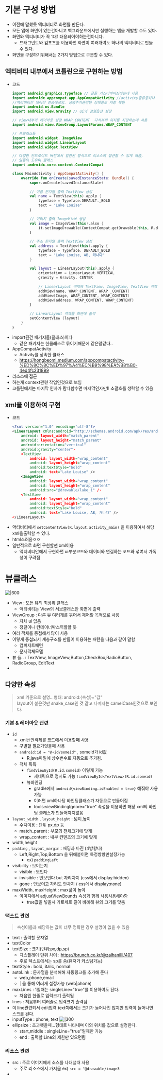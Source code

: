 # 기본 구성 방법
- 이전에 말했듯 액티비티로 화면를 만든다.
- 모든 앱에 화면이 있는건아니고 백그라운드에서만 실행하는 앱을 개발할 수도 있다.
- 화면와 액티비티가 꼭 1대1 대응되어야하는건아니다.
	- 프래그먼트와 컴포즈를 이용하면 화면이 여러개여도 하나의 액티비티로 만들 수 있다.
- 화면을 구성하기위해서는 2가지 방법으로 구분할 수 있다.

## 엑티비티 내부에서 코틀린으로 구현하는 방법
- 코드
	```kotlin
	import android.graphics.Typeface // 글꼴 커스터마이징하는데 사용
	import androidx.appcompat.app.AppCompatActivity //activity종류중하나
	//액티비티간 데이터 전송에쓰임. 생명주기관련된 상태정보 저장 복원
	import android.os.Bundle 
	import android.view.Gravity // ui의 정렬옵션 설정
	
	// view내부의 레이아웃 설정 WRAP_CONTENT  자식뷰의 위치를 지정하는데 사용
	import android.view.ViewGroup.LayoutParams.WRAP_CONTENT
	
	// 뷰클래스들
	import android.widget. ImageView
	import android.widget.LinearLayout 
	import android.widget.TextView 
	
	// 다양한 안드로이드 버전에서 일관된 방식으로 리소스에 접근할 수 있게 해줌,
	// 일종의 도우미 클래스
	import androidx.core.content.ContextCompat
	
	class MainActivity : AppCompatActivity() {
		override fun onCreate(savedInstanceState: Bundle?) {
			super.onCreate(savedInstanceState)
			
			// 이름 문자열 출력 TextView 생성
			val name = TextView(this).apply {
				typeface = Typeface.DEFAULT._BOLD
				text = "Lake Louise"
			｝
		
			// 이미지 출력 ImageVieW 생성
			val image = ImageView(this).also {
				it.setImageDrawable(ContextCompat.getDrawable(this, R.drawable.lake_1))
			｝
			
			// 주소 문자열 출력 TextView 생성
			val address = TextView(this).apply {
				typeface = Typeface. DEFAULT_BOLD
				text = "Lake Louise, AB, 캐나다"
			}
			
			val layout = LinearLayout(this).apply {
				orientation = LinearLayout.VERTICAL
				gravity = Gravity. CENTER
				
				// LinearLayout 객체에 TextView, ImageView, TextView 객체 추가
				addView(name, WRAP_CONTENT, WRAP _CONTENT)
				addView(Image, WRAP_CONTENT, WRAP_CONTENT)
				addView(address, WRAP_CONTENT, WRAP_CONTENT)
			｝
			
			// LinearLayout 객체를 화면에 출력
			setContentView (layout)
		}
	｝
	```
- import된건 패키지들(클래스)이다
	- 같은 패키지는 한클래스로 묶이기때문에 같은말같다..
- AppCompatActivity
	- Activity를 상속한 클래스
	- https://hongbeomi.medium.com/appcompatactivity-%ED%8C%8C%ED%97%A4%EC%B9%98%EA%B8%B0-4ed4fc231899
- 리소스에 접근
- 하는게 context관련 작업인것으로 보임
- 코틀린에서는 마지막 인자가 람다함수면 마지막인자만!! 소괄호를 생략할 수 있음
## xml을 이용하여 구현
- 코드
	```xml
	<?xml version="1.0" encoding="utf-8"?>
	<LinearLayout xmlns:android="http://schemas.android.com/apk/res/android"
		android: layout_width="match_parent" 
		android: layout_height="match_parent"
		android:orientation="vertical"
		android:gravity="center"›
		<TextView
			android: layout_width="wrap_content" 
			android: layout_height="wrap_content"
			android:textStyle="bold"
			android: text="Lake Louise" />
		<ImageView
			android: layout_width="wrap_content" 
			android: layout_height="wrap_content"
			android:src="@drawable/lake_1" /›
		<TextView
			android: layout_width="wrap_content"
			android: layout_height="wrap_content"
			android:textStyle="bold"
			android: text="Lake Louise, AB, 캐나다" />
	</LinearLayout>
	```
- 액티비티에서 `setContentView(R.layout.activity_main)` 을 이용하여서 해당 xml을출력할 수 있다.
- html스러움ㅇㅇ
- 일반적으로 화면 구현할땐 xml이용
	- 액티비티안에서 구현하면 ui부분코드와 데이터와 연결하는 코드와 섞여서 가독성이 구려짐

# 뷰클래스
![|600](assets/4_화면%20구성-20241223010710073.png)

- View  : 모든 뷰의 최상위 클래스
	- 액티비티는 View의 서브클래스만 화면에 출력
- ViewGroup : 다른 뷰 여러개를 묶어서 제어할 목적으로 사용
	- 자체 ui 없음
	- 정렬이나 컨테이너박스역할할 듯
- 여러 객체를 중첩해서 많이 사용
- 이렇게 중첩되서 계층구조를 만들어 이용하는 패턴을 다음과 같이 말함
	- 컴퍼지트패턴
	- 문서객체모델
- 뷰 들.. : TextView, ImageView,Button,CheckBox,RadioButton, RadioGroup, EditText
- 


## 다양한 속성
> xml 기준으로 설명..
> 형태: android:{속성}="값"  
> layout이 붙은것만 snake_case인 것 같고 나머지는 camelCase인것으로 보인다.

### 기본 & 레이아웃 관련
- `id` 
	- xml선언객체를 코드에서 이용할때 사용
	- 구별할 필요가잇을때 사용
	- `android:id = "@+id/someid"`  , someid가 id값
		- R.java파일에 상수변수로 자동으로 추가됨.
	- 객체 획득
		- `findViewById(R.id.someid)` 이렇게 가능
			- 제네릭으로 명시도 가능 `findViewById<TextView>(R.id.someid)`
		- 뷰바인딩
			- gradle에서 `android{viewBinding.isEnabled = true}` 해줘야 사용가능
			- 이러면 xml하나당 바인딩클래스가 자동으로 만들어짐
			- tools:viewBindingIgnore="true" 속성을 이용하면 해당 xml의 바인딩 클래스가 만들어지지않음
- `layout_width`  , `layout_height` : 넓이,높이
	- 수치이용 : 단위 px,dp 등
	- match_parent : 부모의 전체크기에 맞게
	- wrap_content : 내부 컨텐츠의 크기에 맞게
- width,height
- `padding` , `layout_margin` : 패딩과 마진 (4방향다)
	- Left,Right,Top,Bottom 을 뒤에붙이면 특정방향만설정가능
		- ex) `paddingLeft`
- visibility : 보이는지
	- visible : 보인다
	- invisible : 안보인다 but 자리차지 (css에서 display:hidden)
	- gone : 안보이고 자리도 안차지 ( css에서 display:none)
- maxWidth, maxHeight : max넓이 높이
	- 이미지에서 adjustViewBounds 속성과 함께 사용사용해야함
		- true값을 넣을시 가로세로 길이 비례해 뷰의 크기를 맞춤

### 택스트 관련
>속성이름과 해당하는 값이 너무 명확한 경우 설명이 없을 수 있음
- text : 출력할 문자열
- textColor
- textSize : 크기(단위:px,dp,sp)
	- 디스플레이 단위 차이 : https://brunch.co.kr/@zalhanilll/407
	- 주로 텍스트에서는 sp를 씀(유저가 커스텀가능)
- textStyle : bold, italic, normal
- autoLink : 문자열을 분석해해 자동링크를 추가해 준다
	- web,phone,email
	- | 을 통해 여러개 설정가능 (web|phone)
- maxLines : 1일때는 singleLine="true"를 이용하여도 된다.
	- 처음엔 한줄로 입력크기 출력됨
- lines : 처음부터 여러줄로 입력크기 출력됨
- 이 line관련되서 edit입력 text쪽에서는 크기가 늘어나진 않지만 입력이 늘어나면 스크롤 된다.
- inputType : phone, text
  ![|300](assets/4_화면%20구성-20241224000559232.png)
- ellipsize : 초과햇을때...형태로 나타내며 이의 위치를 값으로 설정한다.
	- start,middle : singleLine="true"일때만 가능
	- end : 출력할 Line의 제한만 있으면됨

### 리소스 관련
- src : 주로 이미지에서 소스를 나태낼때 사용
	- 주로 리소스에서 가저옴 ex) `src = "@drawable/image3`
- 